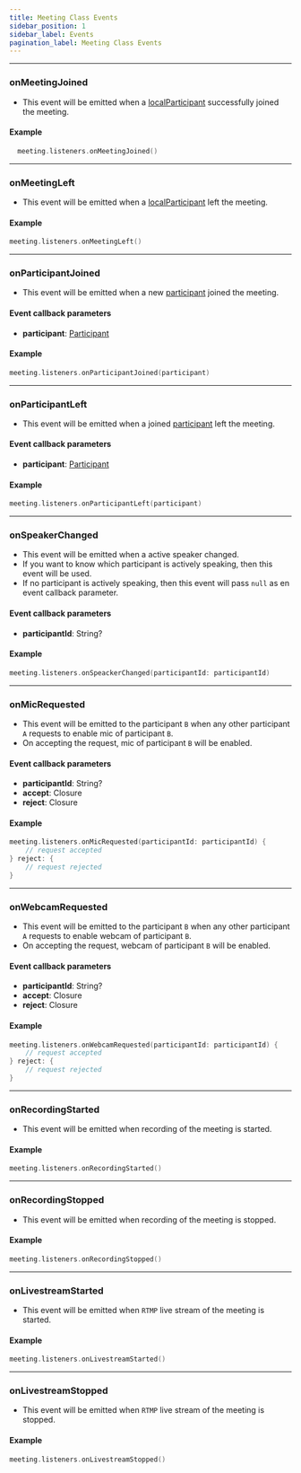 ```yaml
---
title: Meeting Class Events
sidebar_position: 1
sidebar_label: Events
pagination_label: Meeting Class Events
---
```


<div class="sdk-api-ref-only-h4">

---

### onMeetingJoined

- This event will be emitted when a [localParticipant](./properties#localparticipant) successfully joined the meeting.

#### Example

```swift
  meeting.listeners.onMeetingJoined()
```

---

### onMeetingLeft

- This event will be emitted when a [localParticipant](./properties#localparticipant) left the meeting.

#### Example

```swift
meeting.listeners.onMeetingLeft()
```

---

### onParticipantJoined

- This event will be emitted when a new [participant](../participant-class/introduction) joined the meeting.

#### Event callback parameters

- **participant**: [Participant](../participant-class/introduction)

#### Example

```swift
meeting.listeners.onParticipantJoined(participant)
```

---

### onParticipantLeft

- This event will be emitted when a joined [participant](../participant-class/introduction) left the meeting.

#### Event callback parameters

- **participant**: [Participant](../participant-class/introduction)

#### Example

```swift
meeting.listeners.onParticipantLeft(participant)
```
---

### onSpeakerChanged

- This event will be emitted when a active speaker changed.
- If you want to know which participant is actively speaking, then this event will be used.
- If no participant is actively speaking, then this event will pass `null` as en event callback parameter.

#### Event callback parameters

- **participantId**: String?

#### Example

```swift
meeting.listeners.onSpeackerChanged(participantId: participantId)
```

---

### onMicRequested

- This event will be emitted to the participant `B` when any other participant `A` requests to enable mic of participant `B`.
- On accepting the request, mic of participant `B` will be enabled.

#### Event callback parameters

- **participantId**: String?
- **accept**: Closure
- **reject**: Closure

#### Example

```swift
meeting.listeners.onMicRequested(participantId: participantId) {
    // request accepted 
} reject: {
    // request rejected
}
```

---

### onWebcamRequested

- This event will be emitted to the participant `B` when any other participant `A` requests to enable webcam of participant `B`.
- On accepting the request, webcam of participant `B` will be enabled.

#### Event callback parameters

- **participantId**: String?
- **accept**: Closure
- **reject**: Closure

#### Example

```swift
meeting.listeners.onWebcamRequested(participantId: participantId) {
    // request accepted 
} reject: {
    // request rejected
}
```

---

### onRecordingStarted

- This event will be emitted when recording of the meeting is started.

#### Example

```swift
meeting.listeners.onRecordingStarted()
```

---

### onRecordingStopped

- This event will be emitted when recording of the meeting is stopped.

#### Example

```swift
meeting.listeners.onRecordingStopped()
```

---

### onLivestreamStarted

- This event will be emitted when `RTMP` live stream of the meeting is started.

#### Example

```swift
meeting.listeners.onLivestreamStarted()
```

---

### onLivestreamStopped

- This event will be emitted when `RTMP` live stream of the meeting is stopped.

#### Example

```swift
meeting.listeners.onLivestreamStopped()
```

</div>
